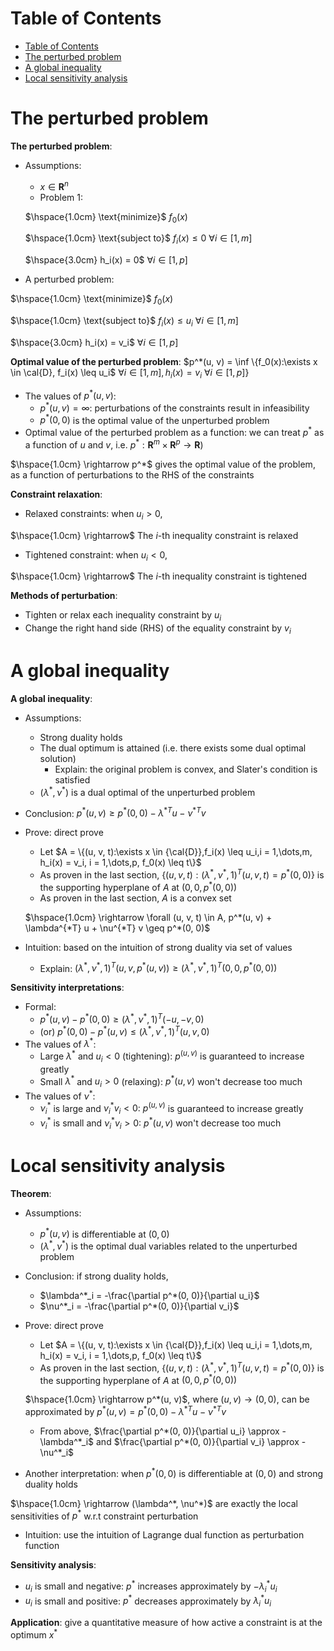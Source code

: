 <!-- TOC titleSize:1 tabSpaces:2 depthFrom:1 depthTo:6 withLinks:1 updateOnSave:1 orderedList:0 skip:0 title:1 charForUnorderedList:* -->
# Table of Contents
- [Table of Contents](#table-of-contents)
- [The perturbed problem](#the-perturbed-problem)
- [A global inequality](#a-global-inequality)
- [Local sensitivity analysis](#local-sensitivity-analysis)
<!-- /TOC -->

# The perturbed problem
**The perturbed problem**:
* Assumptions:
    * $x \in \textbf{R}^n$
    * Problem 1:
    
    $\hspace{1.0cm} \text{minimize}$ $f_0(x)$
    
    $\hspace{1.0cm} \text{subject to}$ $f_i(x) \leq 0$ $\forall i \in [1, m]$
    
    $\hspace{3.0cm} h_i(x) = 0$ $\forall i \in [1, p]$
* A perturbed problem:

$\hspace{1.0cm} \text{minimize}$ $f_0(x)$

$\hspace{1.0cm} \text{subject to}$ $f_i(x) \leq u_i$ $\forall i \in [1, m]$

$\hspace{3.0cm} h_i(x) = v_i$ $\forall i \in [1, p]$

**Optimal value of the perturbed problem**: $p^*(u, v) = \inf \{f_0(x):\exists x \in \cal{D}, f_i(x) \leq u_i$ $\forall i \in [1, m], h_i(x) = v_i$ $\forall i \in [1, p]\}$
* The values of $p^*(u, v)$:
    * $p^*(u, v) = \infty$: perturbations of the constraints result in infeasibility
    * $p^*(0, 0)$ is the optimal value of the unperturbed problem
* Optimal value of the perturbed problem as a function: we can treat $p^*$ as a function of $u$ and $v$, i.e. $p^*: \textbf{R}^m \times \textbf{R}^p \rightarrow \textbf{R}$)

$\hspace{1.0cm} \rightarrow p^*$ gives the optimal value of the problem, as a function of perturbations to the RHS of the constraints

**Constraint relaxation**:
* Relaxed constraints: when $u_i > 0$,

$\hspace{1.0cm} \rightarrow$ The $i$-th inequality constraint is relaxed
* Tightened constraint: when $u_i < 0$,

$\hspace{1.0cm} \rightarrow$ The $i$-th inequality constraint is tightened

**Methods of perturbation**:
* Tighten or relax each inequality constraint by $u_i$
* Change the right hand side (RHS) of the equality constraint by $v_i$

# A global inequality
**A global inequality**:
* Assumptions:
    * Strong duality holds
    * The dual optimum is attained (i.e. there exists some dual optimal solution)
        * Explain: the original problem is convex, and Slater's condition is satisfied
    * $(\lambda^*, \nu^*)$ is a dual optimal of the unperturbed problem
* Conclusion: $p^*(u, v) \geq p^*(0, 0) - {\lambda^*}^T u - {\nu^*}^T v$
* Prove: direct prove
    * Let $A = \{(u, v, t):\exists x \in {\cal{D}},f_i(x) \leq u_i,i = 1,\dots,m, h_i(x) = v_i, i = 1,\dots,p, f_0(x) \leq t\}$
    * As proven in the last section, $\{(u, v, t):(\lambda^*, \nu^*, 1)^T (u, v, t) = p^*(0, 0)\}$ is the supporting hyperplane of $A$ at $(0, 0, p^*(0, 0))$
    * As proven in the last section, $A$ is a convex set

    $\hspace{1.0cm} \rightarrow \forall (u, v, t) \in A, p^*(u, v) + \lambda^{*T} u + \nu^{*T} v \geq p^*(0, 0)$
* Intuition: based on the intuition of strong duality via set of values
    * Explain: $(\lambda^*, \nu^*, 1)^T (u, v, p^*(u, v)) \geq (\lambda^*, \nu^*, 1)^T (0, 0, p^*(0, 0))$

**Sensitivity interpretations**:
* Formal: 
    * $p^*(u, v) - p^*(0, 0) \geq (\lambda^*, \nu^*, 1)^T (-u, -v, 0)$ 
    * (or) $p^*(0, 0) - p^*(u, v) \leq (\lambda^*, \nu^*, 1)^T (u, v, 0)$
* The values of $\lambda^*$:
    * Large $\lambda^*$ and $u_i < 0$ (tightening): $p^(u, v)$ is guaranteed to increase greatly
    * Small $\lambda^*$ and $u_i > 0$ (relaxing): $p^*(u, v)$ won't decrease too much
* The values of $\nu^*$:
    * $\nu^*_i$ is large and $\nu^*_i v_i < 0$: $p^(u, v)$ is guaranteed to increase greatly
    * $\nu^*_i$ is small and $\nu^*_i v_i > 0$: $p^*(u, v)$ won't decrease too much

# Local sensitivity analysis
**Theorem**:
* Assumptions:
    * $p^*(u, v)$ is differentiable at $(0, 0)$
    * $(\lambda^*, \nu^*)$ is the optimal dual variables related to the unperturbed problem
* Conclusion: if strong duality holds,
    * $\lambda^*_i = -\frac{\partial p^*(0, 0)}{\partial u_i}$
    * $\nu^*_i = -\frac{\partial p^*(0, 0)}{\partial v_i}$
* Prove: direct prove
    * Let $A = \{(u, v, t):\exists x \in {\cal{D}},f_i(x) \leq u_i,i = 1,\dots,m, h_i(x) = v_i, i = 1,\dots,p, f_0(x) \leq t\}$
    * As proven in the last section, $\{(u, v, t):(\lambda^*, \nu^*, 1)^T (u, v, t) = p^*(0, 0)\}$ is the supporting hyperplane of $A$ at $(0, 0, p^*(0, 0))$

    $\hspace{1.0cm} \rightarrow p^*(u, v)$, where $(u, v) \to (0, 0)$, can be approximated by $p^*(u, v) = p^*(0, 0) - \lambda^{*T} u - \nu^{*T} v$
    * From above, $\frac{\partial p^*(0, 0)}{\partial u_i} \approx -\lambda^*_i$ and $\frac{\partial p^*(0, 0)}{\partial v_i} \approx -\nu^*_i$
* Another interpretation: when $p^*(0, 0)$ is differentiable at $(0, 0)$ and strong duality holds

$\hspace{1.0cm} \rightarrow (\lambda^*, \nu^*)$ are exactly the local sensitivities of $p^*$ w.r.t constraint perturbation
* Intuition: use the intuition of Lagrange dual function as perturbation function

**Sensitivity analysis**:
* $u_i$ is small and negative: $p^*$ increases approximately by $-\lambda^*_i u_i$
* $u_i$ is small and positive: $p^*$ decreases approximately by $\lambda^*_i u_i$

**Application**: give a quantitative measure of how active a constraint is at the optimum $x^*$